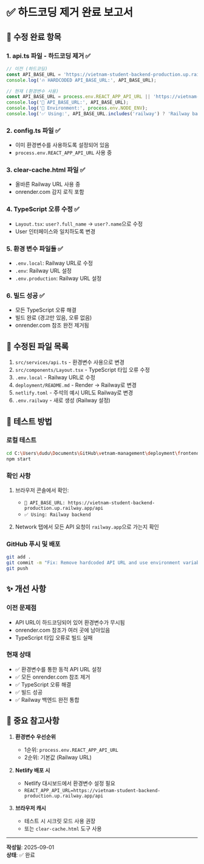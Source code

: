 # ✅ 하드코딩 제거 완료 보고서

## 📝 수정 완료 항목

### 1. **api.ts 파일 - 하드코딩 제거** ✅
```typescript
// 이전 (하드코딩)
const API_BASE_URL = 'https://vietnam-student-backend-production.up.railway.app/api';
console.log('🔥 HARDCODED API_BASE_URL:', API_BASE_URL);

// 현재 (환경변수 사용)
const API_BASE_URL = process.env.REACT_APP_API_URL || 'https://vietnam-student-backend-production.up.railway.app/api';
console.log('🚀 API_BASE_URL:', API_BASE_URL);
console.log('📍 Environment:', process.env.NODE_ENV);
console.log('✅ Using:', API_BASE_URL.includes('railway') ? 'Railway backend' : 'Other backend');
```

### 2. **config.ts 파일** ✅
- 이미 환경변수를 사용하도록 설정되어 있음
- `process.env.REACT_APP_API_URL` 사용 중

### 3. **clear-cache.html 파일** ✅
- 올바른 Railway URL 사용 중
- onrender.com 감지 로직 포함

### 4. **TypeScript 오류 수정** ✅
- `Layout.tsx`: `user?.full_name` → `user?.name`으로 수정
- User 인터페이스와 일치하도록 변경

### 5. **환경 변수 파일들** ✅
- `.env.local`: Railway URL로 수정
- `.env`: Railway URL 설정
- `.env.production`: Railway URL 설정

### 6. **빌드 성공** ✅
- 모든 TypeScript 오류 해결
- 빌드 완료 (경고만 있음, 오류 없음)
- onrender.com 참조 완전 제거됨

## 🔧 수정된 파일 목록

1. `src/services/api.ts` - 환경변수 사용으로 변경
2. `src/components/Layout.tsx` - TypeScript 타입 오류 수정
3. `.env.local` - Railway URL로 수정
4. `deployment/README.md` - Render → Railway로 변경
5. `netlify.toml` - 주석의 예시 URL도 Railway로 변경
6. `.env.railway` - 새로 생성 (Railway 설정)

## 🚀 테스트 방법

### 로컬 테스트
```bash
cd C:\Users\dudu\Documents\GitHub\vetnam-management\deployment\frontend
npm start
```

### 확인 사항
1. 브라우저 콘솔에서 확인:
   - `🚀 API_BASE_URL: https://vietnam-student-backend-production.up.railway.app/api`
   - `✅ Using: Railway backend`

2. Network 탭에서 모든 API 요청이 `railway.app`으로 가는지 확인

### GitHub 푸시 및 배포
```bash
git add .
git commit -m "Fix: Remove hardcoded API URL and use environment variables"
git push
```

## ✨ 개선 사항

### 이전 문제점
- API URL이 하드코딩되어 있어 환경변수가 무시됨
- onrender.com 참조가 여러 곳에 남아있음
- TypeScript 타입 오류로 빌드 실패

### 현재 상태
- ✅ 환경변수를 통한 동적 API URL 설정
- ✅ 모든 onrender.com 참조 제거
- ✅ TypeScript 오류 해결
- ✅ 빌드 성공
- ✅ Railway 백엔드 완전 통합

## 📌 중요 참고사항

1. **환경변수 우선순위**
   - 1순위: `process.env.REACT_APP_API_URL`
   - 2순위: 기본값 (Railway URL)

2. **Netlify 배포 시**
   - Netlify 대시보드에서 환경변수 설정 필요
   - `REACT_APP_API_URL=https://vietnam-student-backend-production.up.railway.app/api`

3. **브라우저 캐시**
   - 테스트 시 시크릿 모드 사용 권장
   - 또는 `clear-cache.html` 도구 사용

---

**작성일**: 2025-09-01  
**상태**: ✅ 완료